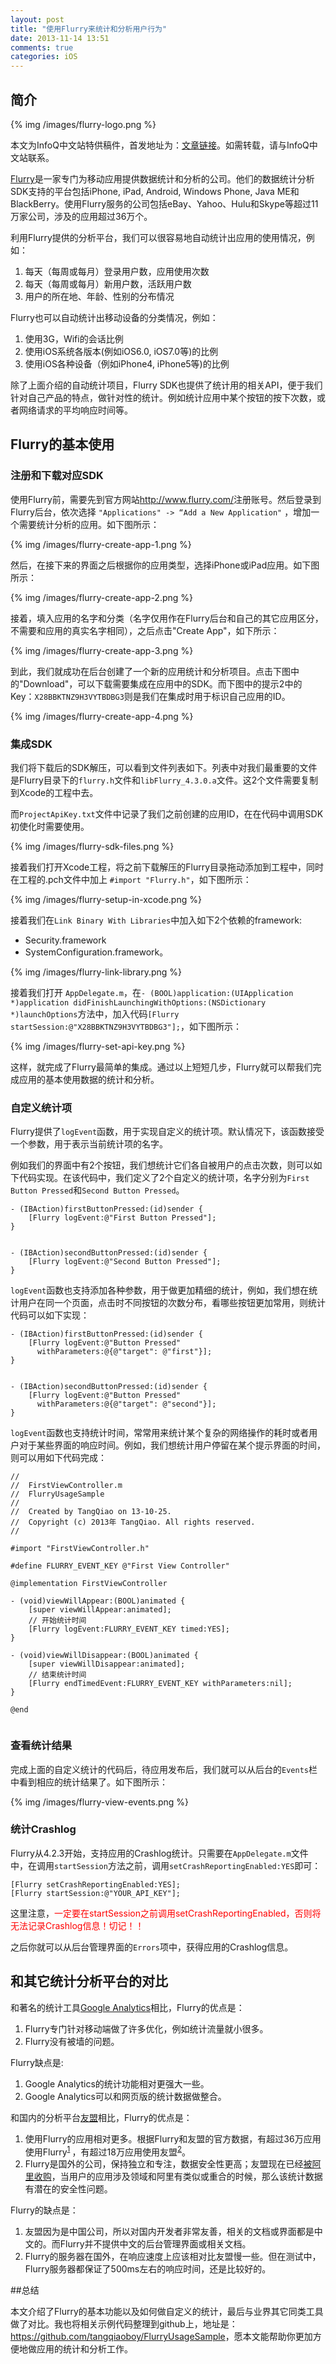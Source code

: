 ```yaml
---
layout: post
title: "使用Flurry来统计和分析用户行为"
date: 2013-11-14 13:51
comments: true
categories: iOS
---
```




## 简介

{% img /images/flurry-logo.png %}

本文为InfoQ中文站特供稿件，首发地址为：[文章链接](http://www.infoq.com/cn/articles/use-flurry-to-statistics-and-analysis-user-behavior)。如需转载，请与InfoQ中文站联系。

[Flurry](http://www.flurry.com/)是一家专门为移动应用提供数据统计和分析的公司。他们的数据统计分析SDK支持的平台包括iPhone, iPad, Android, Windows Phone, Java ME和BlackBerry。使用Flurry服务的公司包括eBay、Yahoo、Hulu和Skype等超过11万家公司，涉及的应用超过36万个。

利用Flurry提供的分析平台，我们可以很容易地自动统计出应用的使用情况，例如：

 1. 每天（每周或每月）登录用户数，应用使用次数
 2. 每天（每周或每月）新用户数，活跃用户数
 3. 用户的所在地、年龄、性别的分布情况

Flurry也可以自动统计出移动设备的分类情况，例如：

 1. 使用3G，Wifi的会话比例
 2. 使用iOS系统各版本(例如iOS6.0, iOS7.0等)的比例
 3. 使用iOS各种设备（例如iPhone4, iPhone5等)的比例

除了上面介绍的自动统计项目，Flurry SDK也提供了统计用的相关API，便于我们针对自己产品的特点，做针对性的统计。例如统计应用中某个按钮的按下次数，或者网络请求的平均响应时间等。

<!-- more -->

## Flurry的基本使用

### 注册和下载对应SDK

使用Flurry前，需要先到官方网站<http://www.flurry.com/>注册账号。然后登录到Flurry后台，依次选择 `"Applications" -> “Add a New Application"` ，增加一个需要统计分析的应用。如下图所示：

{% img /images/flurry-create-app-1.png %}

然后，在接下来的界面之后根据你的应用类型，选择iPhone或iPad应用。如下图所示：

{% img /images/flurry-create-app-2.png %}

接着，填入应用的名字和分类（名字仅用作在Flurry后台和自己的其它应用区分，不需要和应用的真实名字相同），之后点击"Create App"，如下所示：

{% img /images/flurry-create-app-3.png %}

到此，我们就成功在后台创建了一个新的应用统计和分析项目。点击下图中的"Download"，可以下载需要集成在应用中的SDK。而下图中的提示2中的Key：`X28BBKTNZ9H3VYTBDBG3`则是我们在集成时用于标识自己应用的ID。

{% img /images/flurry-create-app-4.png %}


### 集成SDK

我们将下载后的SDK解压，可以看到文件列表如下。列表中对我们最重要的文件是Flurry目录下的`flurry.h`文件和`libFlurry_4.3.0.a`文件。这2个文件需要复制到Xcode的工程中去。

而`ProjectApiKey.txt`文件中记录了我们之前创建的应用ID，在在代码中调用SDK初使化时需要使用。

{% img /images/flurry-sdk-files.png %}

接着我们打开Xcode工程，将之前下载解压的Flurry目录拖动添加到工程中，同时在工程的.pch文件中加上 `#import "Flurry.h"`，如下图所示：

{% img /images/flurry-setup-in-xcode.png %}

接着我们在`Link Binary With Libraries`中加入如下2个依赖的framework: 
 
 * Security.framework
 * SystemConfiguration.framework。

{% img /images/flurry-link-library.png %}

接着我们打开 `AppDelegate.m`，在`- (BOOL)application:(UIApplication *)application didFinishLaunchingWithOptions:(NSDictionary *)launchOptions`方法中，加入代码`[Flurry startSession:@"X28BBKTNZ9H3VYTBDBG3"];`，如下图所示：

{% img /images/flurry-set-api-key.png %}

这样，就完成了Flurry最简单的集成。通过以上短短几步，Flurry就可以帮我们完成应用的基本使用数据的统计和分析。

### 自定义统计项

Flurry提供了`logEvent`函数，用于实现自定义的统计项。默认情况下，该函数接受一个参数，用于表示当前统计项的名字。

例如我们的界面中有2个按钮，我们想统计它们各自被用户的点击次数，则可以如下代码实现。在该代码中，我们定义了2个自定义的统计项，名字分别为`First Button Pressed`和`Second Button Pressed`。

``` objc
- (IBAction)firstButtonPressed:(id)sender {
    [Flurry logEvent:@"First Button Pressed"];
}


- (IBAction)secondButtonPressed:(id)sender {
    [Flurry logEvent:@"Second Button Pressed"];
}

```

`logEvent`函数也支持添加各种参数，用于做更加精细的统计，例如，我们想在统计用户在同一个页面，点击时不同按钮的次数分布，看哪些按钮更加常用，则统计代码可以如下实现：

``` objc
- (IBAction)firstButtonPressed:(id)sender {
    [Flurry logEvent:@"Button Pressed"
      withParameters:@{@"target": @"first"}];
}


- (IBAction)secondButtonPressed:(id)sender {
    [Flurry logEvent:@"Button Pressed"
      withParameters:@{@"target": @"second"}];
}
```


`logEvent`函数也支持统计时间，常常用来统计某个复杂的网络操作的耗时或者用户对于某些界面的响应时间。例如，我们想统计用户停留在某个提示界面的时间，则可以用如下代码完成：

``` objc
//
//  FirstViewController.m
//  FlurryUsageSample
//
//  Created by TangQiao on 13-10-25.
//  Copyright (c) 2013年 TangQiao. All rights reserved.
//

#import "FirstViewController.h"

#define FLURRY_EVENT_KEY @"First View Controller"

@implementation FirstViewController

- (void)viewWillAppear:(BOOL)animated {
    [super viewWillAppear:animated];
    // 开始统计时间
    [Flurry logEvent:FLURRY_EVENT_KEY timed:YES];
}

- (void)viewWillDisappear:(BOOL)animated {
    [super viewWillDisappear:animated];
    // 结束统计时间
    [Flurry endTimedEvent:FLURRY_EVENT_KEY withParameters:nil];
}

@end


```

### 查看统计结果

完成上面的自定义统计的代码后，待应用发布后，我们就可以从后台的`Events`栏中看到相应的统计结果了。如下图所示：

{% img /images/flurry-view-events.png %}

### 统计Crashlog

Flurry从4.2.3开始，支持应用的Crashlog统计。只需要在`AppDelegate.m`文件中，在调用`startSession`方法之前，调用`setCrashReportingEnabled:YES`即可：

```
[Flurry setCrashReportingEnabled:YES];
[Flurry startSession:@"YOUR_API_KEY"];
``` 

这里注意，<font color='red'>一定要在startSession之前调用setCrashReportingEnabled，否则将无法记录Crashlog信息！切记！！</font>

之后你就可以从后台管理界面的`Errors`项中，获得应用的Crashlog信息。

## 和其它统计分析平台的对比

和著名的统计工具[Google Analytics](http://www.google.com/analytics/)相比，Flurry的优点是：

 1. Flurry专门针对移动端做了许多优化，例如统计流量就小很多。
 2. Flurry没有被墙的问题。
 
Flurry缺点是:
 
 1. Google Analytics的统计功能相对更强大一些。
 2. Google Analytics可以和网页版的统计数据做整合。

和国内的分析平台[友盟](http://www.umeng.com/)相比，Flurry的优点是：

 1. 使用Flurry的应用相对更多。根据Flurry和友盟的官方数据，有超过36万应用使用Flurry<sup>[1](http://www.flurry.com/big-data.html) </sup>，有超过18万应用使用友盟<sup>[2](http://www.umeng.com/analytics)</sup>。
 2. Flurry是国外的公司，保持独立和专注，数据安全性更高；友盟现在已经[被阿里收购](http://tech.163.com/13/0426/16/8TDB6H1N00094MOK.html)，当用户的应用涉及领域和阿里有类似或重合的时候，那么该统计数据有潜在的安全性问题。

Flurry的缺点是：

 1. 友盟因为是中国公司，所以对国内开发者非常友善，相关的文档或界面都是中文的。而Flurry并不提供中文的后台管理界面或相关文档。
 2. Flurry的服务器在国外，在响应速度上应该相对比友盟慢一些。但在测试中，Flurry服务器都保证了500ms左右的响应时间，还是比较好的。


##总结

本文介绍了Flurry的基本功能以及如何做自定义的统计，最后与业界其它同类工具做了对比。我也将相关示例代码整理到github上，地址是：<https://github.com/tangqiaoboy/FlurryUsageSample>，愿本文能帮助你更加方便地做应用的统计和分析工作。





